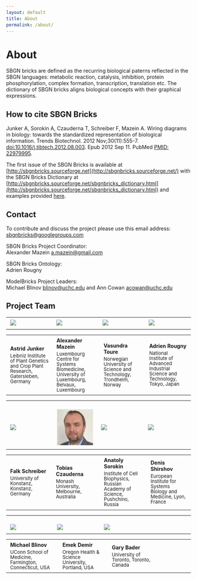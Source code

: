 ```yaml
---
layout: default
title: About
permalink: /about/
---
```


# About

SBGN bricks are defined as the recurring biological paterns reflected in the SBGN languages: metabolic reaction, catalysis, inhibition, protein phosphorylation, complex formation, transcription, translation etc. The dictionary of SBGN bricks aligns biological concepts with their graphical expressions.

## How to cite SBGN Bricks

Junker A, Sorokin A, Czauderna T, Schreiber F, Mazein A. Wiring diagrams in biology: towards the standardized representation of biological information. Trends Biotechnol. 2012 Nov;30(11):555-7. [doi:10.1016/j.tibtech.2012.08.003](https://doi.org/10.1016/j.tibtech.2012.08.003). Epub 2012 Sep 11. PubMed [PMID: 22979995](https://www.ncbi.nlm.nih.gov/pubmed/22979995).  

The first issue of the SBGN Bricks is available at [http://sbgnbricks.sourceforge.net](http://sbgnbricks.sourceforge.net/) with the SBGN Bricks Dictionary at [http://sbgnbricks.sourceforge.net/sbgnbricks_dictionary.html](http://sbgnbricks.sourceforge.net/sbgnbricks_dictionary.html) and examples provided [here](http://sbgnbricks.sourceforge.net/sbgnbricks_examples.html).  

## Contact

To contribute and discuss the project please use this email address:  
[sbgnbricks@googlegroups.com](mailto:sbgnbricks@googlegroups.com)   

SBGN Bricks Project Coordinator:  
Alexander Mazein [a.mazein@gmail.com](mailto:a.mazein@gmail.com)  

SBGN Bricks Ontology:  
Adrien Rougny 

ModelBricks Project Leaders:  
Michael Blinov [blinov@uchc.edu](mailto:blinov@uchc.edu) and Ann Cowan [acowan@uchc.edu](mailto:acowan@uchc.edu)  

## Project Team

<table>
<tr>
<td style="width: 200px;"><p style="margin:4px;"><img src="/images/team/AstridJunker.jpg" width="160"/></p></td>
<td style="width: 200px;"><p style="margin:4px;"><img src="/images/team/AlexanderMazein.jpg" width="160"/></p></td>
<td style="width: 200px;"><p style="margin:4px;"><img src="/images/team/VasundraToure.jpg" width="160"/></p></td>
<td style="width: 200px;"><p style="margin:4px;"><img src="/images/team/AdrienRougny.jpg" width="160"/></p></td>
</tr>
</table>

<table>
<tr>
<td style="width: 200px;"><p style="margin:4px;"><strong>Astrid Junker</strong></p><p style="margin:4px; line-height:100%;"><font size="2">Leibniz Institute of Plant Genetics and Crop Plant Research, Gatersleben, Germany</font></p></td>
<td style="width: 200px;"><p style="margin:4px;"><strong>Alexander Mazein</strong></p><p style="margin:4px; line-height:100%;"><font size="2">Luxembourg Centre for Systems Biomedicine, University of Luxembourg, Belvaux, Luxembourg</font></p></td>
<td style="width: 200px;"><p style="margin:4px;"><strong>Vasundra Toure</strong></p><p style="margin:4px; line-height:100%;"><font size="2">Norwegian University of Science and Technology, Trondheim, Norway</font></p></td>
<td style="width: 200px;"><p style="margin:4px;"><strong>Adrien Rougny</strong></p><p style="margin:4px; line-height:100%;"><font size="2">National Institute of Advanced Industrial Science and Technology, Tokyo, Japan</font></p></td>
</tr>
</table>

<table>
<tr>
<td style="width: 200px;"><p style="margin:4px;"><br /><img src="/images/team/FalkSchreiber.jpg" width="160"/></p></td>
<td style="width: 200px;"><p style="margin:4px;"><br /><img src="/images/team/TobiasCzauderna.jpg" width="160"/></p></td>
<td style="width: 200px;"><p style="margin:4px;"><br /><img src="/images/team/AnatolySorokin.jpg" width="160"/></p></td>
<td style="width: 200px;"><p style="margin:4px;"><br /><img src="/images/team/DenisShirshov.jpg" width="160"/></p></td>
</tr>
</table>

<table>
<tr>
<td style="width: 200px;"><p style="margin:4px;"><strong>Falk Schreiber</strong></p><p style="margin:4px; line-height:100%;"><font size="2">University of Konstanz, Konstanz, Germany</font></p></td>
<td style="width: 200px;"><p style="margin:4px;"><strong>Tobias Czauderna</strong></p><p style="margin:4px; line-height:100%;"><font size="2">Monash University, Melbourne, Australia</font></p></td>
<td style="width: 200px;"><p style="margin:4px;"><strong>Anatoly Sorokin</strong></p><p style="margin:4px; line-height:100%;"><font size="2">Institute of Cell Biophysics, Russian Academy of Science, Pushchino, Russia</font></p></td>
<td style="width: 200px;"><p style="margin:4px;"><strong>Denis Shirshov</strong></p><p style="margin:4px; line-height:100%;"><font size="2">European Institute for Systems Biology and Medicine, Lyon, France</font></p></td>
</tr>
</table>

<table>
<tr>
<td style="width: 200px;"><p style="margin:4px;"><br /><img src="/images/team/MichaelBlinov.jpg" width="160"/></p></td>
<td style="width: 200px;"><p style="margin:4px;"><br /><img src="/images/team/EmekDemir.jpg" width="160"/></p></td>
<td style="width: 200px;"><p style="margin:4px;"><br /><img src="/images/team/GaryBader.jpg" width="160"/></p></td>
<td style="width: 200px;"><p style="margin:4px;"> </p></td>
</tr>
</table>

<table>
<tr>
<td style="width: 200px;"><p style="margin:4px;"><strong>Michael Blinov</strong></p><p style="margin:4px; line-height:100%;"><font size="2">UConn School of Medicine, Farmington, Connecticut, USA</font></p></td>
<td style="width: 200px;"><p style="margin:4px;"><strong>Emek Demir</strong></p><p style="margin:4px; line-height:100%;"><font size="2">Oregon Health & Science University, Portland, USA</font></p></td>
<td style="width: 200px;"><p style="margin:4px;"><strong>Gary Bader</strong></p><p style="margin:4px; line-height:100%;"><font size="2">University of Toronto, Toronto, Canada</font></p></td>
<td style="width: 200px;"><p style="margin:4px;"> </p></td>
</tr>
</table>

